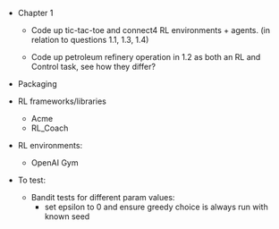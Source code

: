 - Chapter 1

  - Code up tic-tac-toe and connect4 RL environments + agents. (in relation to questions 1.1, 1.3, 1.4)

  - Code up petroleum refinery operation in 1.2 as both an RL and Control task, see how they differ?

- Packaging

- RL frameworks/libraries
  - Acme
  - RL_Coach

- RL environments:
  - OpenAI Gym

- To test:

  - Bandit tests for different param values:
    - set epsilon to 0 and ensure greedy choice is always run with known seed
